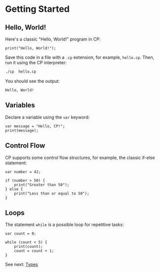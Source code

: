 # Getting Started

## Hello, World!
Here's a classic "Hello, World!" program in CP:

```cp
print("Hello, World!");
```

Save this code in a file with a `.cp` extension, for example, `hello.cp`. Then, run it using the CP interpreter:

```bash
./cp  hello.cp
```

You should see the output:

```
Hello, World!
```

## Variables

Declare a variable using the `var` keyword:

```cp
var message = "Hello, CP!";
print(message);
```

## Control Flow

CP supports some control flow structures, for example, the classic if-else statement:

```cp
var number = 42;

if (number > 50) {
    print("Greater than 50");
} else {
    print("Less than or equal to 50");
}
```

## Loops

The statement `while` is a possible loop for repetitive tasks:
```cp
var count = 0;

while (count < 5) {
    print(count);
    count = count + 1;
}
```

See next: [Types](/types)
